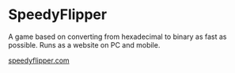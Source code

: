 # SpeedyFlipper
A game based on converting from hexadecimal to binary as fast as possible. Runs as a website on PC and mobile. <br>

[speedyflipper.com](https://speedyflipper.com)
